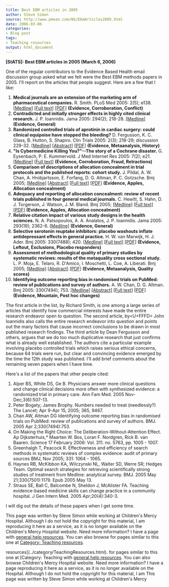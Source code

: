 ```yaml
---
title: Best EBM articles in 2005
author: Steve Simon
source: http://www.pmean.com/06/EbmArticles2005.html
date: 2006-03-06
categories:
- Blog post
tags:
- Teaching resources
output: html_document
---
```

**[StATS]:** **Best EBM articles in 2005 (March 6,
2006)**

One of the regular contributors to the Evidence Based Health email
discussion group asked what we felt were the Best EBM methods papers in
2005. I'll report on the articles that people suggest. Here are a few
that I like:

1.  **Medical journals are an extension of the marketing arm of
    pharmaceutical companies.** R. Smith. PLoS Med 2005: 2(5); e138.
    [\[Medline\]](http://www.ncbi.nlm.nih.gov/entrez/query.fcgi?cmd=Retrieve&db=PubMed&list_uids=15916457&dopt=Abstract)
    [\[Full
    text\]](http://medicine.plosjournals.org/perlserv/?request=get-document&doi=10.1371/journal.pmed.0020138)
    [\[PDF\]](http://medicine.plosjournals.org/perlserv/?request=get-pdf&file=10.1371_journal.pmed.0020138-L.pdf)
    **(Evidence, Corroboration, Conflict)**
2.  **Contradicted and initially stronger effects in highly cited
    clinical research.** J. P. Ioannidis. Jama 2005: 294(2); 218-28.
    [\[Medline\]](http://www.ncbi.nlm.nih.gov/entrez/query.fcgi?cmd=Retrieve&db=PubMed&list_uids=16014596&dopt=Abstract)
    **(Evidence, General)**
3.  **Randomized controlled trials of aprotinin in cardiac surgery:
    could clinical equipoise have stopped the bleeding?** D.
    Fergusson, K. C. Glass, B. Hutton, S. Shapiro. Clin Trials 2005:
    2(3); 218-29; discussion 229-32.
    [\[Medline\]](http://www.ncbi.nlm.nih.gov/entrez/query.fcgi?cmd=Retrieve&db=PubMed&list_uids=16279145&dopt=Abstract)
    [\[Abstract\]](http://www.ingentaconnect.com/content/arn/ct/2005/00000002/00000003/art00004#avail)
    [\[PDF\]](http://docserver.ingentaconnect.com/deliver/cw/arn/17407745/v2n3/s4/p218.pdf?fmt=dirpdf&tt=10307&cl=43&ini=connect&bini=&wis=connect&ac=0&acs=32629,75000325,22076418&expires=1136476037&checksum=9FDEF46EE6EA18C7BB6F457C405B6CC2&cookie=1602592000)
    **(Evidence, Metaanalysis, History)**
4.  **"Is Cybermedicine Killing You?"\--The story of a Cochrane
    disaster.** G. Eysenbach, P. E. Kummervold. J Med Internet Res 2005:
    7(2); e21.
    [\[Medline\]](http://www.ncbi.nlm.nih.gov/entrez/query.fcgi?cmd=Retrieve&db=PubMed&list_uids=15998612&dopt=Abstract)
    [\[Full text\]](http://www.jmir.org/2005/2/e21) **(Evidence,
    Corroboration, Fraud, Retractions)**
5.  **Comparison of descriptions of allocation concealment in trial
    protocols and the published reports: cohort study.** J. Pildal, A.
    W. Chan, A. Hrobjartsson, E. Forfang, D. G. Altman, P. C. Gotzsche.
    Bmj 2005;
    [\[Medline\]](http://www.ncbi.nlm.nih.gov/entrez/query.fcgi?cmd=Retrieve&db=PubMed&list_uids=15817527&dopt=Abstract)
    [\[Abstract\]](http://bmj.bmjjournals.com/cgi/content/abstract/330/7499/1049)
    [\[Full
    text\]](http://bmj.bmjjournals.com/cgi/content/full/330/7499/1049)
    [\[PDF\]](http://bmj.bmjjournals.com/cgi/reprint/330/7499/1049.pdf)
    **(Evidence, Apples, Allocation concealment)**
6.  **Adequacy and reporting of allocation concealment: review of recent
    trials published in four general medical journals.** C. Hewitt, S.
    Hahn, D. J. Torgerson, J. Watson, J. M. Bland. Bmj 2005;
    [\[Medline\]](http://www.ncbi.nlm.nih.gov/entrez/query.fcgi?cmd=Retrieve&db=PubMed&list_uids=15760970&dopt=Abstract)
    [\[Full
    text\]](http://bmj.bmjjournals.com/cgi/content/full/330/7499/1057)
    [\[PDF\]](http://bmj.bmjjournals.com/cgi/reprint/330/7499/1057.pdf)
    **(Evidence, Apples, Allocation concealment)**
7.  **Relative citation impact of various study designs in the health
    sciences.** N. A. Patsopoulos, A. A. Analatos, J. P. Ioannidis. Jama
    2005: 293(19); 2362-6.
    [\[Medline\]](http://www.ncbi.nlm.nih.gov/entrez/query.fcgi?cmd=Retrieve&db=PubMed&list_uids=15900006&dopt=Abstract)
    **(Evidence, General)**
8.  **Selective serotonin reuptake inhibitors: placebo washouts inflate
    antidepressant effects in general practice.** H. W. van Marwijk, H.
    J. Ader. Bmj 2005: 330(7488); 420.
    [\[Medline\]](http://www.ncbi.nlm.nih.gov/entrez/query.fcgi?cmd=Retrieve&db=PubMed&list_uids=15718553&dopt=Abstract)
    [\[Full
    text\]](http://bmj.bmjjournals.com/cgi/content/full/330/7488/420-a)
    [\[PDF\]](http://bmj.bmjjournals.com/cgi/reprint/330/7488/418.pdf)
    **(Evidence, Leftout, Exclusions, Placebo responders)**
9.  **Assessment of methodological quality of primary studies by
    systematic reviews: results of the metaquality cross sectional
    study.** L. P. Moja, E. Telaro, R. D'Amico, I. Moschetti, L.
    Coe, A. Liberati. Bmj 2005;
    [\[Medline\]](http://www.ncbi.nlm.nih.gov/entrez/query.fcgi?cmd=Retrieve&db=PubMed&list_uids=15817526&dopt=Abstract)
    [\[Abstract\]](http://bmj.bmjjournals.com/cgi/content/abstract/bmj.38414.515938.8Fv1)
    [\[PDF\]](http://bmj.bmjjournals.com/cgi/rapidpdf/bmj.38414.515938.8Fv1.pdf)
    **(Evidence, Metaanalysis, Quality scores)**
10. **Identifying outcome reporting bias in randomised trials on PubMed:
    review of publications and survey of authors.** A. W. Chan, D. G.
    Altman. Bmj 2005: 330(7494); 753.
    [\[Medline\]](http://www.ncbi.nlm.nih.gov/entrez/query.fcgi?cmd=Retrieve&db=PubMed&list_uids=15681569&dopt=Abstract)
    [\[Abstract\]](http://bmj.bmjjournals.com/cgi/content/abstract/330/7494/753)
    [\[Full
    text\]](http://bmj.bmjjournals.com/cgi/content/full/330/7494/753)
    [\[PDF\]](http://bmj.bmjjournals.com/cgi/reprint/330/7494/753.pdf)
    **(Evidence, Mountain, Post hoc changes)**

The first article in the list, by Richard Smith, is one among a large
series of articles that identify how commercial interests have made the
entire research endeavor open to question. The second article, by<U+FFFD> John
Ioannidis also calls the entire research endeavor into question and
points out the many factors that cause incorrect conclusions to be drawn
in most published research findings. The third article by Dean Fergusson
and others, argues that we do too much duplicative research that just
confirms what is already well established. The authors cite a particular
example involving placebo controlled trials which raises serious ethical
concerns, because 64 trials were run, but clear and convincing evidence
emerged by the time the 12th study was published. I'll add brief
comments about the remaining seven papers when I have time.

Here's a list of the papers that other people cited:

1.  Alper BS, White DS, Ge B. Physicians answer more clinical questions
    and change clinical decisions more often with synthesized evidence:
    a randomized trial in primary care. Ann Fam Med. 2005
    Nov-Dec;3(6):507-13.
2.  Peter Bogaty; James Brophy. Numbers needed to treat (needlessly?)
    The Lancet; Apr 9-Apr 15, 2005; 365, 9467.
3.  Chan AW, Altman DG Identifying outcome reporting bias in randomised
    trials on PubMed: review of publications and survey of authors. BMJ.
    2005 Apr 2;330(7494):753.
4.  On Making the Right Choice: The Deliberation-Without-Attention
    Effect. Ap Dijksterhuis,\* Maarten W. Bos, Loran F. Nordgren,
    Rick B. van Baaren. Science 17 February 2006: Vol. 311. no. 5763,
    pp. 1005 - 1007.
5.  Greenhalgh T, Peacock R. Effectiveness and efficiency of search
    methods in systematic reviews of complex evidence: audit of primary
    sources BMJ, Nov 2005; 331: 1064 - 1065.
6.  Haynes RB, McKibbon KA, Wilczynski NL, Walter SD, Werre SR; Hedges
    Team. Optimal search strategies for retrieving scientifically strong
    studies of treatment from Medline: analytical survey. BMJ. 2005 May
    21;330(7501):1179. Epub 2005 May 13.
7.  Straus SE, Ball C, Balcombe N, Sheldon J, McAlister FA. Teaching
    evidence-based medicine skills can change practice in a community
    hospital. J Gen Intern Med. 2005 Apr;20(4):340-3.

I will dig out the details of these papers when I get some time.

This page was written by Steve Simon while working at Children's Mercy
Hospital. Although I do not hold the copyright for this material, I am
reproducing it here as a service, as it is no longer available on the
Children's Mercy Hospital website. Need more information? I have a page
with [general help resources](../GeneralHelp.html). You can also browse
for pages similar to this one at [Category: Teaching
resources](../category/TeachingResources.html).
<!---More--->
resources](../category/TeachingResources.html).
for pages similar to this one at [Category: Teaching
with [general help resources](../GeneralHelp.html). You can also browse
Children's Mercy Hospital website. Need more information? I have a page
reproducing it here as a service, as it is no longer available on the
Hospital. Although I do not hold the copyright for this material, I am
This page was written by Steve Simon while working at Children's Mercy

<!---Do not use
**[StATS]:** **Best EBM articles in 2005 (March 6,
This page was written by Steve Simon while working at Children's Mercy
Hospital. Although I do not hold the copyright for this material, I am
reproducing it here as a service, as it is no longer available on the
Children's Mercy Hospital website. Need more information? I have a page
with [general help resources](../GeneralHelp.html). You can also browse
for pages similar to this one at [Category: Teaching
resources](../category/TeachingResources.html).
--->

